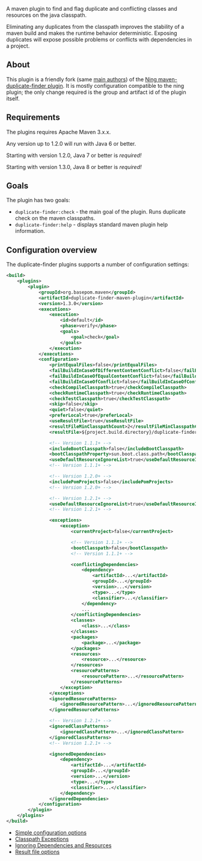 A maven plugin to find and flag duplicate and conflicting classes and resources on the java classpath.

Eliminating any duplicates from the classpath improves the stability of a maven build and makes the runtime behavior deterministic. Exposing duplicates will expose possible problems or conflicts with dependencies in a project.

## About

This plugin is a friendly fork (same [main authors](Authors)) of the [Ning maven-duplicate-finder plugin](https://github.com/ning/maven-duplicate-finder-plugin). It is mostly configuration compatible to the ning plugin; the only change required is the group and artifact id of the plugin itself.

## Requirements

The plugins requires Apache Maven 3.x.x.

Any version up to 1.2.0 will run with Java 6 or better.

Starting with version 1.2.0, Java 7 or better is _required!_

Starting with version 1.3.0, Java 8 or better is _required!_

## Goals

The plugin has two goals:

* `duplicate-finder:check` - the main goal of the plugin. Runs duplicate check on the maven classpaths.
* `duplicate-finder:help` - displays standard maven plugin help information.

## Configuration overview

The duplicate-finder plugins supports a number of configuration settings:

```xml
<build>
    <plugins>
        <plugin>
            <groupId>org.basepom.maven</groupId>
            <artifactId>duplicate-finder-maven-plugin</artifactId>
            <version>1.3.0</version>
            <executions>
                <execution>
                    <id>default</id>
                    <phase>verify</phase>
                    <goals>
                        <goal>check</goal>
                    </goals>
                </execution>
            </executions>
            <configuration>
                <printEqualFiles>false</printEqualFiles>
                <failBuildInCaseOfDifferentContentConflict>false</failBuildInCaseOfDifferentContentConflict>
                <failBuildInCaseOfEqualContentConflict>false</failBuildInCaseOfEqualContentConflict>
                <failBuildInCaseOfConflict>false</failBuildInCaseOfConflict>
                <checkCompileClasspath>true</checkCompileClasspath>
                <checkRuntimeClasspath>true</checkRuntimeClasspath>
                <checkTestClasspath>true</checkTestClasspath>
                <skip>false</skip>
                <quiet>false</quiet>
                <preferLocal>true</preferLocal>
                <useResultFile>true</useResultFile>
                <resultFileMinClasspathCount>2</resultFileMinClasspathCount>
                <resultFile>${project.build.directory}/duplicate-finder-result.xml</resultFile>

                <!-- Version 1.1.1+ -->
                <includeBootClasspath>false</includeBootClasspath>
                <bootClasspathProperty>sun.boot.class.path</bootClasspathProperty>
                <useDefaultResourceIgnoreList>true</useDefaultResourceIgnoreList>
                <!-- Version 1.1.1+ -->

                <!-- Version 1.2.0+ -->
                <includePomProjects>false</includePomProjects>
                <!-- Version 1.2.0+ -->

                <!-- Version 1.2.1+ -->
                <useDefaultResourceIgnoreList>true</useDefaultResourceIgnoreList>
                <!-- Version 1.2.1+ -->

                <exceptions>
                    <exception>
                        <currentProject>false</currentProject>

                        <!-- Version 1.1.1+ -->
                        <bootClasspath>false</bootClasspath>
                        <!-- Version 1.1.1+ -->

                        <conflictingDependencies>
                            <dependency>
                                <artifactId>...</artifactId>
                                <groupId>...</groupId>
                                <version>...</version>
                                <type>...</type>
                                <classifier>...</classifier>
                            </dependency>
                            ...
                        </conflictingDependencies>
                        <classes>
                            <class>...</class>
                        </classes>
                        <packages>
                            <package>...</package>
                        </packages>
                        <resources>
                            <resource>...</resource>
                        </resources>
                        <resourcePatterns>
                            <resourcePattern>...</resourcePattern>
                        </resourcePatterns>
                    </exception>
                </exceptions>
                <ignoredResourcePatterns>
                    <ignoredResourcePattern>...</ignoredResourcePattern>
                </ignoredResourcePatterns>

                <!-- Version 1.2.1+ -->
                <ignoredClassPatterns>
                    <ignoredClassPattern>...</ignoredClassPattern>
                </ignoredClassPatterns>
                <!-- Version 1.2.1+ -->

                <ignoredDependencies>
                    <dependency>
                        <artifactId>...</artifactId>
                        <groupId>...</groupId>
                        <version>...</version>
                        <type>...</type>
                        <classifier>...</classifier>
                    </dependency>
                </ignoredDependencies>
            </configuration>
        </plugin>
    </plugins>
</build>
```

* [Simple configuration options](Simple%20Options)
* [Classpath Exceptions](Classpath%20Exceptions)
* [Ignoring Dependencies and Resources](Ignoring%20Dependencies%20and%20Resources)
* [Result file options](Result%20file%20options)

